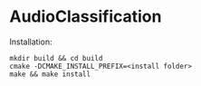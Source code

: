 # AudioClassification

Installation:

    mkdir build && cd build
    cmake -DCMAKE_INSTALL_PREFIX=<install folder>
    make && make install
